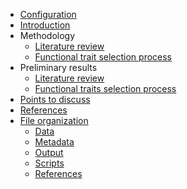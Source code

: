 
- [Configuration](doc/config.md)
-   [Introduction](doc/intro.md)
-   Methodology
    -   [Literature review](doc/literature_review.md)
    -   [Functional trait selection process](doc/trait_categories.md)
-   Preliminary results
    -   [Literature review](doc/literature_review_results.md)
    -   [Functional traits selection process](doc/trait_categories_results.md)
-   [Points to discuss](doc/discuss.md)
-   [References](doc/references.md)
-   [File organization](doc/sections.md)
    -   [Data](doc/data.md)
    -   [Metadata](doc/metadata.md)
    -   [Output](doc/output.md)
    -   [Scripts](doc/scripts.md)
    -   [References](doc/bib.md)